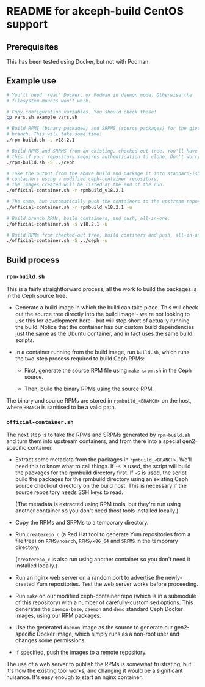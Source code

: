 # README for akceph-build CentOS support

<!-- vscode-markdown-toc -->

<!-- vscode-markdown-toc-config
	numbering=false
	autoSave=true
	/vscode-markdown-toc-config -->
<!-- /vscode-markdown-toc -->

## Prerequisites

This has been tested using Docker, but not with Podman.

## Example use

```sh
# You'll need 'real' Docker, or Podman in daemon mode. Otherwise the
# filesystem mounts won't work.

# Copy configuration variables. You should check these!
cp vars.sh.example vars.sh

# Build RPMS (binary packages) and SRPMS (source packages) for the given
# branch. This will take some time!
./rpm-build.sh -s v18.2.1

# Build RPMS and SRPMS from an existing, checked-out tree. You'll have to use
# this if your repository requires authentication to clone. Don't worry about # the relative path, it will be canonicalised using realpath(1).
./rpm-build.sh -S ../ceph

# Take the output from the above build and package it into standard-ish Ceph
# containers using a modified ceph-container repository.
# The images created will be listed at the end of the run.
./official-container.sh -r rpmbuild_v18.2.1

# The same, but automatically push the containers to the upstream repository.
./official-container.sh -r rpmbuild_v18.2.1 -u

# Build branch RPMs, build containers, and push, all-in-one.
./official-container.sh -s v18.2.1 -u

# Build RPMs from checked-out tree, build continers and push, all-in-one.
./official-container.sh -S ../ceph -u
```

## Build process

### `rpm-build.sh`

This is a fairly straightforward process, all the work to build the packages
is in the Ceph source tree.

- Generate a build image in which the build can take place. This will check
  out the source tree directly into the build image - we're not looking to use
  this for development here - but will stop short of actually running the
  build. Notice that the container has our custom build dependencies just the
  same as the Ubuntu container, and in fact uses the same build scripts.

- In a container running from the build image, run `build.sh`, which runs the
  two-step process required to build Ceph RPMs:

    - First, generate the source RPM file using `make-srpm.sh` in the Ceph
      source.

    - Then, build the binary RPMs using the source RPM.

The binary and source RPMs are stored in `rpmbuild_<BRANCH>` on the host,
where `BRANCH` is sanitised to be a valid path.

### `official-container.sh`

The next step is to take the RPMs and SRPMs generated by `rpm-build.sh` and
turn them into upstream containers, and from there into a special
gen2-specific container.

- Extract some metadata from the packages in `rpmbuild_<BRANCH>`. We'll need
  this to know what to call things. If `-s` is used, the script will build the
  packages for the rpmbuild directory first. If `-S` is used, the script build
  the packages for the rpmbuild directory using an existing Ceph source
  checkout directory on the build host. This is necessary if the source
  repository needs SSH keys to read.
  
  (The metadata is extracted using RPM tools, but they're run using another
  container so you don't need thost tools installed locally.)

- Copy the RPMs and SRPMs to a temporary directory.

- Run `createrepo_c` (a Red Hat tool to generate Yum repositories from a file
  tree) on `RPMS/noarch`, `RPMS/x86_64` and `SRPMS` in the temporary
  directory.
  
  (`createrepo_c` is also run using another container so you don't need it
  installed locally.)

- Run an nginx web server on a random port to advertise the newly-created Yum
  repositories. Test the web server works before proceeding.

- Run `make` on our modified ceph-container repo (which is in a submodule of
  this repository) with a number of carefully-customised options. This
  generates the `daemon-base`, `daemon` and `demo` standard Ceph Docker
  images, using our RPM packages.

- Use the generated `daemon` image as the source to generate our gen2-specific
  Docker image, which simply runs as a non-root user and changes some
  permissions.

- If specified, push the images to a remote repository.

The use of a web server to publish the RPMs is somewhat frustrating, but
it's how the existing tool works, and changing it would be a significant
nuisance. It's easy enough to start an nginx container.
